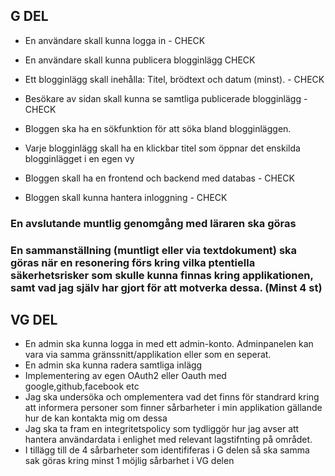## G DEL

* En användare skall kunna logga in - CHECK
* En användare skall kunna publicera blogginlägg CHECK
* Ett blogginlägg skall inehålla: Titel, brödtext och datum (minst). - CHECK
* Besökare av sidan skall kunna se samtliga publicerade blogginlägg - CHECK

* Bloggen ska ha en sökfunktion för att söka bland blogginläggen.
* Varje blogginlägg skall ha en klickbar titel som öppnar det enskilda blogginlägget i en egen vy
* Bloggen skall ha en frontend och backend med databas - CHECK
* Bloggen skall kunna hantera inloggning - CHECK

### En avslutande muntlig genomgång med läraren ska göras
### En sammanställning (muntligt eller via textdokument) ska göras när en resonering förs kring vilka ptentiella säkerhetsrisker som skulle kunna finnas kring applikationen, samt vad jag själv har gjort för att motverka dessa. (Minst 4 st)


## VG DEL

* En admin ska kunna logga in med ett admin-konto. Adminpanelen kan vara via samma gränssnitt/applikation eller som en seperat.
* En admin ska kunna radera samtliga inlägg
* Implementering av egen OAuth2 eller Oauth med google,github,facebook etc
* Jag ska undersöka och omplementera vad det finns för standrard kring att informera personer som finner sårbarheter i min applikation gällande hur de kan kontakta mig om dessa
* Jag ska ta fram en integritetspolicy som tydliggör hur jag avser att hantera användardata i enlighet med relevant lagstifnting på området.
* I tillägg till de 4 sårbarheter som identififeras i G delen så ska samma sak göras kring minst 1 möjlig sårbarhet i VG delen